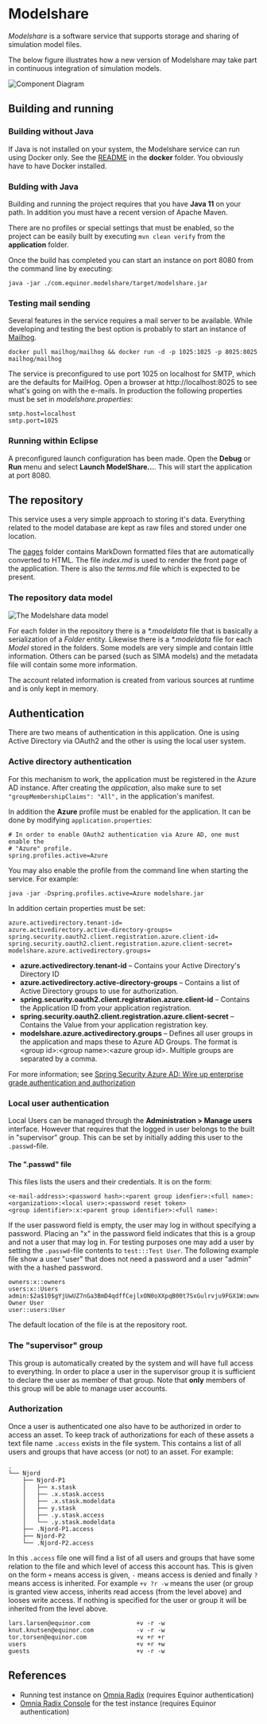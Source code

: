 # Modelshare

_Modelshare_ is a software service that supports storage and sharing of 
simulation model files.

The below figure illustrates how a new version of Modelshare may take part in 
continuous integration of simulation models.

![Component Diagram](https://github.com/equinor/modelshare/blob/master/images/components.png?raw=true "Component Diagram")

## Building and running

### Building without Java

If Java is not installed on your system, the Modelshare service can run using 
Docker only. See the [README](application/README.md) in the **docker** folder.
You obviously have to have Docker installed.

### Bulding with Java

Building and running the project requires that you have **Java 11** on your 
path. In addition you must have a recent version of Apache Maven.

There are no profiles or special settings that must be enabled, so the project
can be easily built by executing `mvn clean verify` from the **application**
folder.

Once the build has completed you can start an instance on port 8080 from the 
command line by executing:

	java -jar ./com.equinor.modelshare/target/modelshare.jar

### Testing mail sending

Several features in the service requires a mail server to be available. While
developing and testing the best option is probably to start an instance of 
[Mailhog](https://github.com/mailhog/MailHog).

    docker pull mailhog/mailhog && docker run -d -p 1025:1025 -p 8025:8025 mailhog/mailhog

The service is preconfigured to use port 1025 on localhost for SMTP, which are
the defaults for MailHog. Open a browser at http://localhost:8025 to see what's
going on with the e-mails. In production the following properties must be set in
*modelshare.properties*:

	smtp.host=localhost
	smtp.port=1025

### Running within Eclipse

A preconfigured launch configuration has been made. Open the **Debug** or 
**Run** menu and select **Launch ModelShare...**. This will start the 
application at port 8080. 

## The repository

This service uses a very simple approach to storing it's data. Everything 
related to the model database are kept as raw files and stored under one 
location.

The [pages](https://github.com/equinor/modelshare/tree/master/com.equinor.modelshare/repository/pages)
folder contains MarkDown formatted files that are automatically converted to 
HTML. The file _index.md_ is used to render the front page of the application.
There is also the _terms.md_ file which is expected to be present.

### The repository data model

![The Modelshare data model](https://github.com/equinor/modelshare/blob/master/images/modelshare.png?raw=true "Modelshare data model")

For each folder in the repository there is a _*.modeldata_ file that is 
basically a serialization of a _Folder_ entity. Likewise there is a 
_*.modeldata_ file for each _Model_ stored in the folders. Some models are very
simple and contain little information.  Others can be parsed (such as SIMA 
models) and the metadata file will contain some more information.

The account related information is created from various sources at runtime and
is only kept in memory.     

## Authentication

There are two means of authentication in this application. One is using Active
Directory via OAuth2 and the other is using the local user system.
		
### Active directory authentication

For this mechanism to work, the application must be registered in the Azure AD
instance. After creating the _application_, also make sure to set 
`"groupMembershipClaims": "All",` in the application's manifest. 

In addition the **Azure** profile must be enabled for the application. It can
be done by modifying `application.properties`:

	# In order to enable OAuth2 authentication via Azure AD, one must enable the
	# "Azure" profile. 
	spring.profiles.active=Azure
	
You may also enable the profile from the command line when starting the service.
For example:

	java -jar -Dspring.profiles.active=Azure modelshare.jar

In addition certain properties must be set:

	azure.activedirectory.tenant-id=
	azure.activedirectory.active-directory-groups=
	spring.security.oauth2.client.registration.azure.client-id=
	spring.security.oauth2.client.registration.azure.client-secret=
	modelshare.azure.activedirectory.groups=

* **azure.activedirectory.tenant-id** – Contains your Active Directory's Directory ID
* **azure.activedirectory.active-directory-groups** – Contains a list of Active Directory groups to use for authorization.
* **spring.security.oauth2.client.registration.azure.client-id** – Contains the Application ID from your application registration.
* **spring.security.oauth2.client.registration.azure.client-secret** – Contains the Value from your application registration key.
* **modelshare.azure.activedirectory.groups** – Defines all user groups in the application and maps these to Azure AD Groups. The format is &lt;group id&gt;:&lt;group name&gt;:&lt;azure group id&gt;. Multiple groups are separated by a comma. 

For more information; see [Spring Security Azure AD: Wire up enterprise grade authentication and authorization](https://azure.microsoft.com/nb-no/blog/spring-security-azure-ad/ "Spring Security Azure AD")
  

### Local user authentication

Local Users can be managed through the **Administration > Manage users** 
interface. However that requires that the logged in user belongs to the built
in "supervisor" group. This can be set by initially adding this user to the 
`.passwd`-file.

#### The ".passwd" file

This files lists the users and their credentials. It is on the form:

    <e-mail-address>:<password hash>:<parent group idenfier>:<full name>:<organization>:<local user>:<password reset token>
    <group identifier>:x:<parent group identifier>:<full name>:

If the user password field is empty, the user may log in without specifying a 
password. Placing an "x" in the password field indicates that this is a group 
and not a user that may log in. For testing purposes one may add a user by 
setting the `.passwd`-file contents to `test:::Test User`. The following example
file show a user "user" that does not need a password and a user "admin" with 
the a hashed password.

	owners:x::owners
	users:x::Users
	admin:$2a$10$gYjUwUZ7nGa3BmD4qdffCejlxON0oXXpqB00t7SxGulrvju9FGX1W:owners:Model Owner User
	user::users:User

The default location of the file is at the repository root.

### The "supervisor" group

This group is automatically created by the system and will have full access to 
everything. In order to place a user in the supervisor group it is sufficient
to declare the user as member of that group. Note that **only** members of this
group will be able to manage user accounts.

### Authorization

Once a user is authenticated one also have to be authorized in order to access
an asset. To keep track of authorizations for each of these assets a text file 
name `.access` exists in the file system. This contains a list of all users and
groups that have access (or not) to an asset. For example:

	.
	└── Njord
	    ├── Njord-P1
	    │   ├── x.stask
	    │   ├── .x.stask.access
	    │   ├── .x.stask.modeldata
	    │   ├── y.stask
	    │   ├── .y.stask.access
	    │   └── .y.stask.modeldata
	    ├── .Njord-P1.access
	    ├── Njord-P2
	    └── .Njord-P2.access

In this `.access` file one will find a list of all users and groups that have
some relation to the file and which level of access this account has. This
is given on the form `+` means access is given, `-` means access is denied and
finally `?` means access is inherited. For example `+v ?r -w` means the user (or
group is granted view access, inherits read access (from the level above) and
looses write access. If nothing is specified for the user or group it will be
inherited from the level above.
 
	lars.larsen@equinor.com             +v -r -w 
	knut.knutsen@equinor.com            -v -r -w
	tor.torsen@equinor.com              +v +r +r
	users                               +v +r +w
	guests                              +v -r -w

## References

* Running test instance on [Omnia Radix](https://application-modelshare-prod.radix.equinor.com/) (requires Equinor 
  authentication)
* [Omnia Radix Console](https://console.radix.equinor.com/applications/modelshare) for 
  the test instance (requires Equinor authentication)